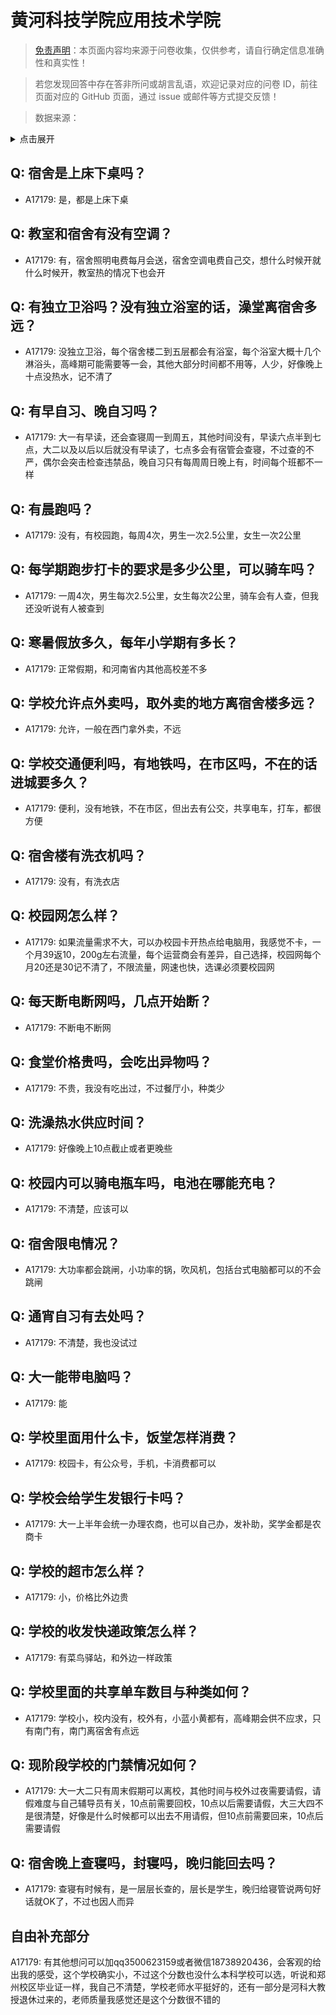 # 黄河科技学院应用技术学院

> [免责声明](https://colleges.chat/#_3)：本页面内容均来源于问卷收集，仅供参考，请自行确定信息准确性和真实性！

> 若您发现回答中存在答非所问或胡言乱语，欢迎记录对应的问卷 ID，前往页面对应的 GitHub 页面，通过 issue 或邮件等方式提交反馈！

> 数据来源：

<details><summary>点击展开</summary>
<ul>
<li>A17179: 3500623159@qq.com (2023 年 05 月)</li>
</ul>
</details>

## Q: 宿舍是上床下桌吗？

- A17179: 是，都是上床下桌

## Q: 教室和宿舍有没有空调？

- A17179: 有，宿舍照明电费每月会送，宿舍空调电费自己交，想什么时候开就什么时候开，教室热的情况下也会开

## Q: 有独立卫浴吗？没有独立浴室的话，澡堂离宿舍多远？

- A17179: 没独立卫浴，每个宿舍楼二到五层都会有浴室，每个浴室大概十几个淋浴头，高峰期可能需要等一会，其他大部分时间都不用等，人少，好像晚上十点没热水，记不清了

## Q: 有早自习、晚自习吗？

- A17179: 大一有早读，还会查寝周一到周五，其他时间没有，早读六点半到七点，大二以及以后以后就没有早读了，七点多会有宿管会查寝，不过查的不严，偶尔会突击检查违禁品，晚自习只有每周周日晚上有，时间每个班都不一样

## Q: 有晨跑吗？

- A17179: 没有，有校园跑，每周4次，男生一次2.5公里，女生一次2公里

## Q: 每学期跑步打卡的要求是多少公里，可以骑车吗？

- A17179: 一周4次，男生每次2.5公里，女生每次2公里，骑车会有人查，但我还没听说有人被查到

## Q: 寒暑假放多久，每年小学期有多长？

- A17179: 正常假期，和河南省内其他高校差不多

## Q: 学校允许点外卖吗，取外卖的地方离宿舍楼多远？

- A17179: 允许，一般在西门拿外卖，不远

## Q: 学校交通便利吗，有地铁吗，在市区吗，不在的话进城要多久？

- A17179: 便利，没有地铁，不在市区，但出去有公交，共享电车，打车，都很方便

## Q: 宿舍楼有洗衣机吗？

- A17179: 没有，有洗衣店

## Q: 校园网怎么样？

- A17179: 如果流量需求不大，可以办校园卡开热点给电脑用，我感觉不卡，一个月39返10，200g左右流量，每个运营商会有差异，自己选择，校园网每个月20还是30记不清了，不限流量，网速也快，选课必须要校园网

## Q: 每天断电断网吗，几点开始断？

- A17179: 不断电不断网

## Q: 食堂价格贵吗，会吃出异物吗？

- A17179: 不贵，我没有吃出过，不过餐厅小，种类少

## Q: 洗澡热水供应时间？

- A17179: 好像晚上10点截止或者更晚些

## Q: 校园内可以骑电瓶车吗，电池在哪能充电？

- A17179: 不清楚，应该可以

## Q: 宿舍限电情况？

- A17179: 大功率都会跳闸，小功率的锅，吹风机，包括台式电脑都可以的不会跳闸

## Q: 通宵自习有去处吗？

- A17179: 不清楚，我也没试过

## Q: 大一能带电脑吗？

- A17179: 能

## Q: 学校里面用什么卡，饭堂怎样消费？

- A17179: 校园卡，有公众号，手机，卡消费都可以

## Q: 学校会给学生发银行卡吗？

- A17179: 大一上半年会统一办理农商，也可以自己办，发补助，奖学金都是农商卡

## Q: 学校的超市怎么样？

- A17179: 小，价格比外边贵

## Q: 学校的收发快递政策怎么样？

- A17179: 有菜鸟驿站，和外边一样政策

## Q: 学校里面的共享单车数目与种类如何？

- A17179: 学校小，校内没有，校外有，小蓝小黄都有，高峰期会供不应求，只有南门有，南门离宿舍有点远

## Q: 现阶段学校的门禁情况如何？

- A17179: 大一大二只有周末假期可以离校，其他时间与校外过夜需要请假，请假难度与自己辅导员有关，10点前需要回校，10点以后需要请假，大三大四不是很清楚，好像是什么时候都可以出去不用请假，但10点前需要回来，10点后需要请假

## Q: 宿舍晚上查寝吗，封寝吗，晚归能回去吗？

- A17179: 查寝有时候有，是一层层长查的，层长是学生，晚归给寝管说两句好话就OK了，不过也因人而异

## 自由补充部分

A17179: 有其他想问可以加qq3500623159或者微信18738920436，会客观的给出我的感受，这个学校确实小，不过这个分数也没什么本科学校可以选，听说和郑州校区毕业证一样，我自己不清楚，学校老师水平挺好的，还有一部分是河科大教授退休过来的，老师质量我感觉还是这个分数很不错的